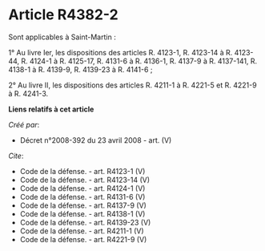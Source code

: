 # Article R4382-2

Sont applicables à Saint-Martin : 

1° Au livre Ier, les dispositions des articles R. 4123-1, R. 4123-14 à R. 4123-44, R. 4124-1 à R. 4125-17, R. 4131-6 à R.
4136-1, R. 4137-9 à R. 4137-141, R. 4138-1 à R. 4139-9, R. 4139-23 à R. 4141-6 ; 

2° Au livre II, les dispositions des articles R. 4211-1 à R. 4221-5 et R. 4221-9 à R. 4241-3.

**Liens relatifs à cet article**

_Créé par_:

  - Décret n°2008-392 du 23 avril 2008 - art. (V)

_Cite_:

  - Code de la défense. - art. R4123-1 (V)
  - Code de la défense. - art. R4123-14 (V)
  - Code de la défense. - art. R4124-1 (V)
  - Code de la défense. - art. R4131-6 (V)
  - Code de la défense. - art. R4137-9 (V)
  - Code de la défense. - art. R4138-1 (V)
  - Code de la défense. - art. R4139-23 (V)
  - Code de la défense. - art. R4211-1 (V)
  - Code de la défense. - art. R4221-9 (V)
